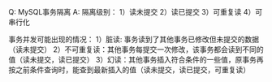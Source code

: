 Q: MySQL事务隔离
A:
隔离级别：
1）读未提交
2）读已提交
3）可重复读
4）可串行化

事务并发可能出现的情况：
1）脏读: 事务读到了其他事务已修改但未提交的数据（读未提交）
2）不可重复读：其他事务每提交一次修改，该事务都会读到不同的值（读未提交，读已提交）
3）幻读：其他事务插入符合条件的一些值，原事务再按之前条件查询时，能查到最新插入的值（读未提交，读已提交，可重复读）
